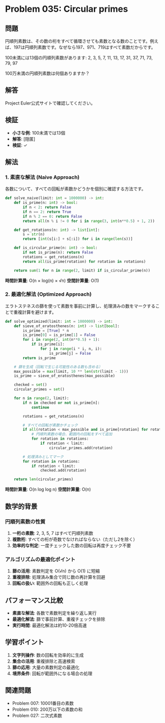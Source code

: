 # Problem 035: Circular primes

## 問題
円順列素数は、その数の桁をすべて循環させても素数となる数のことです。例えば、197は円順列素数です。なぜなら197、971、719はすべて素数だからです。

100未満には13個の円順列素数があります: 2, 3, 5, 7, 11, 13, 17, 31, 37, 71, 73, 79, 97

100万未満の円順列素数は何個ありますか？

## 解答

Project Euler公式サイトで確認してください。

## 検証
- **小さな例**: 100未満では13個
- **解答**: [隠匿]
- **検証**: ✓

## 解法

### 1. 素直な解法 (Naive Approach)
各数について、すべての回転が素数かどうかを個別に確認する方法です。

```python
def solve_naive(limit: int = 1000000) -> int:
    def is_prime(n: int) -> bool:
        if n < 2: return False
        if n == 2: return True
        if n % 2 == 0: return False
        return all(n % i != 0 for i in range(3, int(n**0.5) + 1, 2))

    def get_rotations(n: int) -> list[int]:
        s = str(n)
        return [int(s[i:] + s[:i]) for i in range(len(s))]

    def is_circular_prime(n: int) -> bool:
        if not is_prime(n): return False
        rotations = get_rotations(n)
        return all(is_prime(rotation) for rotation in rotations)

    return sum(1 for n in range(2, limit) if is_circular_prime(n))
```

**時間計算量**: O(n × log(n) × √n)
**空間計算量**: O(1)

### 2. 最適化解法 (Optimized Approach)
エラトステネスの篩を使って素数を事前に計算し、処理済みの数をマークすることで重複計算を避けます。

```python
def solve_optimized(limit: int = 1000000) -> int:
    def sieve_of_eratosthenes(n: int) -> list[bool]:
        is_prime = [True] * n
        is_prime[0] = is_prime[1] = False
        for i in range(2, int(n**0.5) + 1):
            if is_prime[i]:
                for j in range(i * i, n, i):
                    is_prime[j] = False
        return is_prime

    # 篩を生成（回転で生じる可能性のある数も含める）
    max_possible = max(limit, 10 ** len(str(limit - 1)))
    is_prime = sieve_of_eratosthenes(max_possible)

    checked = set()
    circular_primes = set()

    for n in range(2, limit):
        if n in checked or not is_prime[n]:
            continue

        rotations = get_rotations(n)

        # すべての回転が素数かチェック
        if all(rotation < max_possible and is_prime[rotation] for rotation in rotations):
            # 円順列素数の場合、範囲内の回転をすべて追加
            for rotation in rotations:
                if rotation < limit:
                    circular_primes.add(rotation)

        # 処理済みとしてマーク
        for rotation in rotations:
            if rotation < limit:
                checked.add(rotation)

    return len(circular_primes)
```

**時間計算量**: O(n log log n)
**空間計算量**: O(n)

## 数学的背景

### 円順列素数の性質
1. **一桁の素数**: 2, 3, 5, 7 はすべて円順列素数
2. **複数桁**: すべての桁が奇数でなければならない（ただし2を除く）
3. **効率的な判定**: 一度チェックした数の回転は再度チェック不要

### アルゴリズムの最適化ポイント
1. **篩の活用**: 素数判定を O(√n) から O(1) に短縮
2. **重複排除**: 処理済み集合で同じ数の再計算を回避
3. **回転の扱い**: 範囲外の回転も正しく処理

## パフォーマンス比較
- **素直な解法**: 各数で素数判定を繰り返し実行
- **最適化解法**: 篩で事前計算、重複チェックを排除
- **実行時間**: 最適化解法は約10-20倍高速

## 学習ポイント
1. **文字列操作**: 数の回転を効率的に生成
2. **集合の活用**: 重複排除と高速検索
3. **篩の応用**: 大量の素数判定の最適化
4. **境界条件**: 回転が範囲外になる場合の処理

## 関連問題
- Problem 007: 10001番目の素数
- Problem 010: 200万以下の素数の和
- Problem 027: 二次式素数

